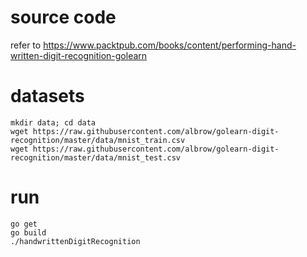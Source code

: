 # source code

refer to https://www.packtpub.com/books/content/performing-hand-written-digit-recognition-golearn

# datasets
```
mkdir data; cd data
wget https://raw.githubusercontent.com/albrow/golearn-digit-recognition/master/data/mnist_train.csv
wget https://raw.githubusercontent.com/albrow/golearn-digit-recognition/master/data/mnist_test.csv

```
# run 
```
go get
go build 
./handwrittenDigitRecognition

```
